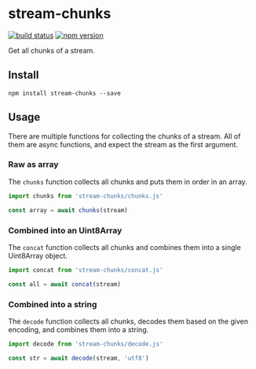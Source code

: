 # stream-chunks
[![build status](https://img.shields.io/github/workflow/status/bergos/stream-chunks/Test)](https://github.com/bergos/stream-chunks/actions/workflows/test.yaml)
[![npm version](https://img.shields.io/npm/v/stream-chunks.svg)](https://www.npmjs.com/package/stream-chunks)

Get all chunks of a stream.

## Install

`npm install stream-chunks --save`

## Usage

There are multiple functions for collecting the chunks of a stream.
All of them are async functions, and expect the stream as the first argument.

### Raw as array

The `chunks` function collects all chunks and puts them in order in an array. 

```javascript
import chunks from 'stream-chunks/chunks.js'

const array = await chunks(stream)
```

### Combined into an Uint8Array

The `concat` function collects all chunks and combines them into a single Uint8Array object.

```javascript
import concat from 'stream-chunks/concat.js'

const all = await concat(stream)
```

### Combined into a string

The `decode` function collects all chunks, decodes them based on the given encoding, and combines them into a string.

```javascript
import decode from 'stream-chunks/decode.js'

const str = await decode(stream, 'utf8')
```
